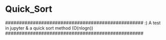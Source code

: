 # Quick_Sort
##################################################
:)
A test in jupyter & a quick sort method (O(nlogn))
##################################################
